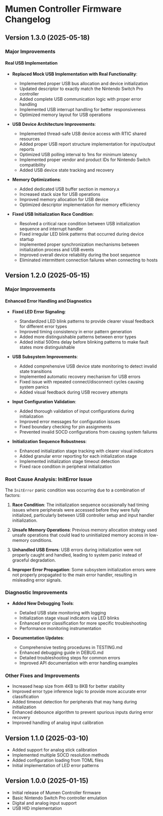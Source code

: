 # Mumen Controller Firmware Changelog

## Version 1.3.0 (2025-05-18)

### Major Improvements

#### Real USB Implementation

- **Replaced Mock USB Implementation with Real Functionality**:
  - Implemented proper USB bus allocation and device initialization
  - Updated descriptor to exactly match the Nintendo Switch Pro controller
  - Added complete USB communication logic with proper error handling
  - Implemented USB interrupt handling for better responsiveness
  - Optimized memory layout for USB operations

- **USB Device Architecture Improvements**:
  - Implemented thread-safe USB device access with RTIC shared resources
  - Added proper USB report structure implementation for input/output reports
  - Optimized USB polling interval to 1ms for minimum latency
  - Implemented proper vendor and product IDs for Nintendo Switch compatibility
  - Added USB device state tracking and recovery

- **Memory Optimizations**:
  - Added dedicated USB buffer section in memory.x
  - Increased stack size for USB operations
  - Improved memory allocation for USB device
  - Optimized descriptor implementation for memory efficiency

- **Fixed USB Initialization Race Condition**:
  - Resolved a critical race condition between USB initialization sequence and interrupt handler
  - Fixed irregular LED blink patterns that occurred during device startup
  - Implemented proper synchronization mechanisms between initialization process and USB events
  - Improved overall device reliability during the boot sequence
  - Eliminated intermittent connection failures when connecting to hosts
## Version 1.2.0 (2025-05-15)

### Major Improvements

#### Enhanced Error Handling and Diagnostics

- **Fixed LED Error Signaling**: 
  - Standardized LED blink patterns to provide clearer visual feedback for different error types
  - Improved timing consistency in error pattern generation
  - Added more distinguishable patterns between error types
  - Added initial 500ms delay before blinking patterns to make fault states more distinguishable

- **USB Subsystem Improvements**:
  - Added comprehensive USB device state monitoring to detect invalid state transitions
  - Implemented automatic recovery mechanism for USB errors
  - Fixed issue with repeated connect/disconnect cycles causing system panics
  - Added visual feedback during USB recovery attempts

- **Input Configuration Validation**:
  - Added thorough validation of input configurations during initialization
  - Improved error messages for configuration issues
  - Fixed boundary checking for pin assignments
  - Prevented invalid SOCD configurations from causing system failures

- **Initialization Sequence Robustness**:
  - Enhanced initialization stage tracking with clearer visual indicators
  - Added granular error reporting for each initialization stage
  - Implemented initialization stage timeout detection
  - Fixed race condition in peripheral initialization

### Root Cause Analysis: InitError Issue

The `InitError` panic condition was occurring due to a combination of factors:

1. **Race Condition**: The initialization sequence occasionally had timing issues where peripherals were accessed before they were fully initialized, particularly between USB controller setup and input handler initialization.

2. **Unsafe Memory Operations**: Previous memory allocation strategy used unsafe operations that could lead to uninitialized memory access in low-memory conditions.

3. **Unhandled USB Errors**: USB errors during initialization were not properly caught and handled, leading to system panic instead of graceful degradation.

4. **Improper Error Propagation**: Some subsystem initialization errors were not properly propagated to the main error handler, resulting in misleading error signals.

### Diagnostic Improvements

- **Added New Debugging Tools**:
  - Detailed USB state monitoring with logging
  - Initialization stage visual indicators via LED blinks
  - Enhanced error classification for more specific troubleshooting
  - Performance monitoring instrumentation

- **Documentation Updates**:
  - Comprehensive testing procedures in TESTING.md
  - Enhanced debugging guide in DEBUG.md
  - Detailed troubleshooting steps for common errors
  - Improved API documentation with error handling examples

### Other Fixes and Improvements

- Increased heap size from 4KB to 8KB for better stability
- Improved error type inference logic to provide more accurate error classification
- Added timeout detection for peripherals that may hang during initialization
- Enhanced debounce algorithm to prevent spurious inputs during error recovery
- Improved handling of analog input calibration

## Version 1.1.0 (2025-03-10)

- Added support for analog stick calibration
- Implemented multiple SOCD resolution methods
- Added configuration loading from TOML files
- Initial implementation of LED error patterns

## Version 1.0.0 (2025-01-15)

- Initial release of Mumen Controller firmware
- Basic Nintendo Switch Pro controller emulation
- Digital and analog input support
- USB HID implementation